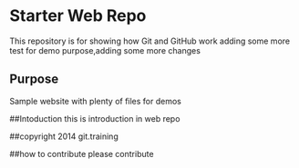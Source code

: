 # Starter Web Repo

This repository is for showing how Git and GitHub work
adding some more test for demo purpose,adding
some more changes


## Purpose

Sample website with plenty of files for demos

##Intoduction
this is introduction in web repo

##copyright
2014 git.training

##how to contribute
please contribute